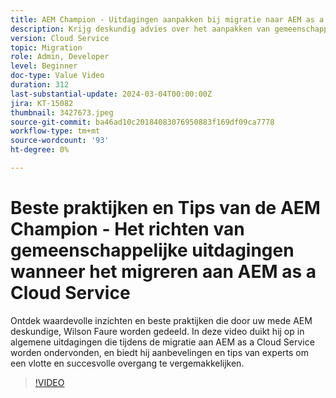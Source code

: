 ```yaml
---
title: AEM Champion - Uitdagingen aanpakken bij migratie naar AEM as a Cloud Service
description: Krijg deskundig advies over het aanpakken van gemeenschappelijke uitdagingen wanneer het migreren naar AEM as a Cloud Service van AEM kampioen, Wilson Faure.
version: Cloud Service
topic: Migration
role: Admin, Developer
level: Beginner
doc-type: Value Video
duration: 312
last-substantial-update: 2024-03-04T00:00:00Z
jira: KT-15082
thumbnail: 3427673.jpeg
source-git-commit: ba46ad10c20184083076950883f169df09ca7778
workflow-type: tm+mt
source-wordcount: '93'
ht-degree: 0%

---
```



# Beste praktijken en Tips van de AEM Champion - Het richten van gemeenschappelijke uitdagingen wanneer het migreren aan AEM as a Cloud Service

Ontdek waardevolle inzichten en beste praktijken die door uw mede AEM deskundige, Wilson Faure worden gedeeld. In deze video duikt hij op in algemene uitdagingen die tijdens de migratie aan AEM as a Cloud Service worden ondervonden, en biedt hij aanbevelingen en tips van experts om een vlotte en succesvolle overgang te vergemakkelijken.

>[!VIDEO](https://video.tv.adobe.com/v/3427673/?learn=on)
